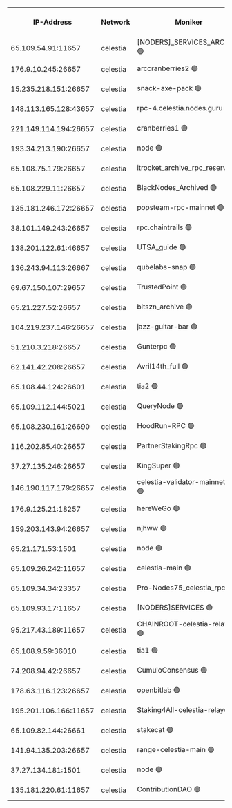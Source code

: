 


<table><tr><th>IP-Address</th><th>Network</th><th>Moniker</th><th>Latest Block Height</th><th>Earliest Block Height</th><th>Catching Up</th><th>Tx Index</th><th>Voting Power</th><th>Scan Time</th></tr><tr><td>65.109.54.91:11657</td><td>celestia</td><td>[NODERS]_SERVICES_ARCHIVE 🟢</td><td>2423327</td><td>1</td><td>False</td><td>on</td><td>0</td><td>2024-09-25T14:31:39.109205018UTC</td></tr><tr><td>176.9.10.245:26657</td><td>celestia</td><td>arccranberries2 🟢</td><td>2423331</td><td>1</td><td>False</td><td>on</td><td>0</td><td>2024-09-25T14:32:24.407112004UTC</td></tr><tr><td>15.235.218.151:26657</td><td>celestia</td><td>snack-axe-pack 🟢</td><td>2301469</td><td>1</td><td>False</td><td>off</td><td>0</td><td>2024-09-25T14:32:33.526506667UTC</td></tr><tr><td>148.113.165.128:43657</td><td>celestia</td><td>rpc-4.celestia.nodes.guru 🟢</td><td>2423332</td><td>1</td><td>False</td><td>on</td><td>0</td><td>2024-09-25T14:32:42.405241420UTC</td></tr><tr><td>221.149.114.194:26657</td><td>celestia</td><td>cranberries1 🟢</td><td>2423334</td><td>1</td><td>False</td><td>on</td><td>0</td><td>2024-09-25T14:33:00.218754199UTC</td></tr><tr><td>193.34.213.190:26657</td><td>celestia</td><td>node 🟢</td><td>2423335</td><td>1</td><td>False</td><td>on</td><td>0</td><td>2024-09-25T14:33:07.701884975UTC</td></tr><tr><td>65.108.75.179:26657</td><td>celestia</td><td>itrocket_archive_rpc_reserve 🟢</td><td>2423339</td><td>1</td><td>False</td><td>on</td><td>0</td><td>2024-09-25T14:33:57.216744306UTC</td></tr><tr><td>65.108.229.11:26657</td><td>celestia</td><td>BlackNodes_Archived 🟢</td><td>2423339</td><td>1</td><td>False</td><td>off</td><td>0</td><td>2024-09-25T14:33:57.622164476UTC</td></tr><tr><td>135.181.246.172:26657</td><td>celestia</td><td>popsteam-rpc-mainnet 🟢</td><td>2423341</td><td>1</td><td>False</td><td>on</td><td>0</td><td>2024-09-25T14:34:25.469792882UTC</td></tr><tr><td>38.101.149.243:26657</td><td>celestia</td><td>rpc.chaintrails 🟢</td><td>2423342</td><td>1</td><td>False</td><td>on</td><td>0</td><td>2024-09-25T14:34:39.686826173UTC</td></tr><tr><td>138.201.122.61:46657</td><td>celestia</td><td>UTSA_guide 🟢</td><td>2423345</td><td>1</td><td>False</td><td>on</td><td>0</td><td>2024-09-25T14:35:17.351509496UTC</td></tr><tr><td>136.243.94.113:26667</td><td>celestia</td><td>qubelabs-snap 🟢</td><td>2423348</td><td>1</td><td>False</td><td>on</td><td>0</td><td>2024-09-25T14:35:49.181578108UTC</td></tr><tr><td>69.67.150.107:29657</td><td>celestia</td><td>TrustedPoint 🟢</td><td>2423349</td><td>1</td><td>False</td><td>on</td><td>0</td><td>2024-09-25T14:36:02.234134427UTC</td></tr><tr><td>65.21.227.52:26657</td><td>celestia</td><td>bitszn_archive 🟢</td><td>2423353</td><td>1</td><td>False</td><td>on</td><td>0</td><td>2024-09-25T14:36:44.205413203UTC</td></tr><tr><td>104.219.237.146:26657</td><td>celestia</td><td>jazz-guitar-bar 🟢</td><td>2371494</td><td>1</td><td>False</td><td>off</td><td>0</td><td>2024-09-25T14:37:26.007795544UTC</td></tr><tr><td>51.210.3.218:26657</td><td>celestia</td><td>Gunterpc 🟢</td><td>2423357</td><td>1</td><td>False</td><td>on</td><td>0</td><td>2024-09-25T14:37:30.461913970UTC</td></tr><tr><td>62.141.42.208:26657</td><td>celestia</td><td>Avril14th_full 🟢</td><td>2423359</td><td>1</td><td>False</td><td>on</td><td>0</td><td>2024-09-25T14:37:53.683092713UTC</td></tr><tr><td>65.108.44.124:26601</td><td>celestia</td><td>tia2 🟢</td><td>2371494</td><td>339581</td><td>False</td><td>on</td><td>0</td><td>2024-09-25T14:31:12.366617775UTC</td></tr><tr><td>65.109.112.144:5021</td><td>celestia</td><td>QueryNode 🟢</td><td>2371494</td><td>1406226</td><td>False</td><td>off</td><td>0</td><td>2024-09-25T14:35:27.959390859UTC</td></tr><tr><td>65.108.230.161:26690</td><td>celestia</td><td>HoodRun-RPC 🟢</td><td>2371494</td><td>1537165</td><td>False</td><td>off</td><td>0</td><td>2024-09-25T14:37:25.296040216UTC</td></tr><tr><td>116.202.85.40:26657</td><td>celestia</td><td>PartnerStakingRpc 🟢</td><td>2371494</td><td>1588231</td><td>False</td><td>on</td><td>0</td><td>2024-09-25T14:31:17.041754885UTC</td></tr><tr><td>37.27.135.246:26657</td><td>celestia</td><td>KingSuper 🟢</td><td>2371494</td><td>1814358</td><td>False</td><td>off</td><td>0</td><td>2024-09-25T14:32:07.695942752UTC</td></tr><tr><td>146.190.117.179:26657</td><td>celestia</td><td>celestia-validator-mainnet-0 🟢</td><td>2371494</td><td>2086105</td><td>False</td><td>off</td><td>0</td><td>2024-09-25T14:36:53.383703607UTC</td></tr><tr><td>176.9.125.21:18257</td><td>celestia</td><td>hereWeGo 🟢</td><td>2371494</td><td>2143001</td><td>False</td><td>on</td><td>0</td><td>2024-09-25T14:37:41.031675293UTC</td></tr><tr><td>159.203.143.94:26657</td><td>celestia</td><td>njhww 🟢</td><td>2423335</td><td>2302374</td><td>False</td><td>off</td><td>0</td><td>2024-09-25T14:33:12.506029935UTC</td></tr><tr><td>65.21.171.53:1501</td><td>celestia</td><td>node 🟢</td><td>2423324</td><td>2327478</td><td>False</td><td>on</td><td>0</td><td>2024-09-25T14:31:03.426901485UTC</td></tr><tr><td>65.109.26.242:11657</td><td>celestia</td><td>celestia-main 🟢</td><td>2423347</td><td>2362846</td><td>False</td><td>on</td><td>0</td><td>2024-09-25T14:35:32.396571114UTC</td></tr><tr><td>65.109.34.34:23357</td><td>celestia</td><td>Pro-Nodes75_celestia_rpc 🟢</td><td>2423341</td><td>2370181</td><td>False</td><td>on</td><td>0</td><td>2024-09-25T14:34:24.937254068UTC</td></tr><tr><td>65.109.93.17:11657</td><td>celestia</td><td>[NODERS]SERVICES 🟢</td><td>2423344</td><td>2371581</td><td>False</td><td>on</td><td>0</td><td>2024-09-25T14:35:02.617310780UTC</td></tr><tr><td>95.217.43.189:11657</td><td>celestia</td><td>CHAINROOT-celestia-relayer 🟢</td><td>2423324</td><td>2372045</td><td>False</td><td>on</td><td>0</td><td>2024-09-25T14:31:07.867511956UTC</td></tr><tr><td>65.108.9.59:36010</td><td>celestia</td><td>tia1 🟢</td><td>2423328</td><td>2372045</td><td>False</td><td>on</td><td>0</td><td>2024-09-25T14:31:47.948638894UTC</td></tr><tr><td>74.208.94.42:26657</td><td>celestia</td><td>CumuloConsensus 🟢</td><td>2423334</td><td>2384001</td><td>False</td><td>on</td><td>0</td><td>2024-09-25T14:33:05.142625488UTC</td></tr><tr><td>178.63.116.123:26657</td><td>celestia</td><td>openbitlab 🟢</td><td>2423326</td><td>2398962</td><td>False</td><td>on</td><td>0</td><td>2024-09-25T14:31:30.365999329UTC</td></tr><tr><td>195.201.106.166:11657</td><td>celestia</td><td>Staking4All-celestia-relayer 🟢</td><td>2423361</td><td>2399575</td><td>False</td><td>off</td><td>0</td><td>2024-09-25T14:38:06.690308560UTC</td></tr><tr><td>65.109.82.144:26661</td><td>celestia</td><td>stakecat 🟢</td><td>2423344</td><td>2406001</td><td>False</td><td>on</td><td>0</td><td>2024-09-25T14:35:01.097825153UTC</td></tr><tr><td>141.94.135.203:26657</td><td>celestia</td><td>range-celestia-main 🟢</td><td>2423325</td><td>2415501</td><td>False</td><td>on</td><td>0</td><td>2024-09-25T14:31:19.578143017UTC</td></tr><tr><td>37.27.134.181:1501</td><td>celestia</td><td>node 🟢</td><td>2423336</td><td>2417003</td><td>False</td><td>off</td><td>0</td><td>2024-09-25T14:33:25.520755803UTC</td></tr><tr><td>135.181.220.61:11657</td><td>celestia</td><td>ContributionDAO 🟢</td><td>2423339</td><td>2419178</td><td>False</td><td>off</td><td>0</td><td>2024-09-25T14:33:56.784232921UTC</td></tr></table>